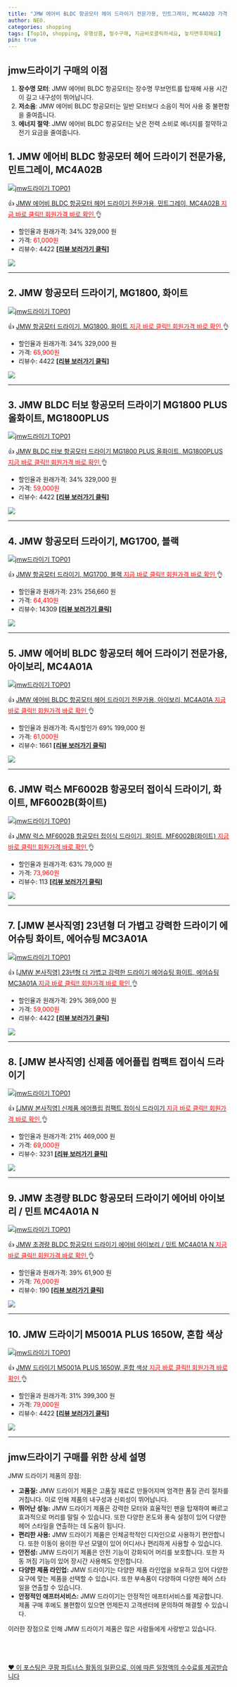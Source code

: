 ```yaml
---
title: "JMW 에어비 BLDC 항공모터 헤어 드라이기 전문가용, 민트그레이, MC4A02B 가격 최저가 할인가 jmw드라이기 최저가 추천 제품 비교"
author: NEO.
categories: shopping
tags: [Top10, shopping, 유행상품, 필수구매, 지금바로클릭하세요, 놓치면후회해요]
pin: true
---
```

## jmw드라이기 구매의 이점
1. **장수명 모터**: JMW 에어비 BLDC 항공모터는 장수명 무브먼트를 탑재해 사용 시간이 길고 내구성이 뛰어납니다.
2. **저소음**: JMW 에어비 BLDC 항공모터는 일반 모터보다 소음이 적어 사용 중 불편함을 줄여줍니다.
3. **에너지 절약**: JMW 에어비 BLDC 항공모터는 낮은 전력 소비로 에너지를 절약하고 전기 요금을 줄여줍니다.

   

## 1. JMW 에어비 BLDC 항공모터 헤어 드라이기 전문가용, 민트그레이, MC4A02B

[![jmw드라이기 TOP01](https://thumbnail8.coupangcdn.com/thumbnails/remote/490x490ex/image/vendor_inventory/6ed4/6ed352e9bc4e14b46c0b169fb6cfa4dbc5586e0e55f7f87e8862b186e947.jpg)](https://link.coupang.com/re/AFFSDP?lptag=AF3617701&subid=GithubCoopas&pageKey=7728131739&traceid=V0-153&itemId=19078926203&vendorItemId=81457140721)


👍 [JMW 에어비 BLDC 항공모터 헤어 드라이기 전문가용, 민트그레이, MC4A02B <font color=red> 지금 바로 클릭!! 회원가격 바로 확인 </font> ](https://link.coupang.com/re/AFFSDP?lptag=AF3617701&subid=GithubCoopas&pageKey=7728131739&traceid=V0-153&itemId=19078926203&vendorItemId=81457140721) 👌 


- 할인율과 원래가격: 34%  329,000   원
- 가격: <span style='color:red'>61,000원</span>
- 리뷰수: 4422  [**[리뷰 보러가기 클릭]**](https://link.coupang.com/re/AFFSDP?lptag=AF3617701&subid=GithubCoopas&pageKey=7728131739&traceid=V0-153&itemId=19078926203&vendorItemId=81457140721)

[![](/discount_price.png)](https://link.coupang.com/re/AFFSDP?lptag=AF3617701&subid=GithubCoopas&pageKey=7728131739&traceid=V0-153&itemId=19078926203&vendorItemId=81457140721)

---


   

## 2. JMW 항공모터 드라이기, MG1800, 화이트

[![jmw드라이기 TOP01](https://thumbnail6.coupangcdn.com/thumbnails/remote/490x490ex/image/retail/images/8405679378740718-e121b2b2-ca66-4fef-b9dd-d0554b6ae56b.jpg)](https://link.coupang.com/re/AFFSDP?lptag=AF3617701&subid=GithubCoopas&pageKey=3675802&traceid=V0-153&itemId=57974997&vendorItemId=3090910429)


👍 [JMW 항공모터 드라이기, MG1800, 화이트 <font color=red> 지금 바로 클릭!! 회원가격 바로 확인 </font> ](https://link.coupang.com/re/AFFSDP?lptag=AF3617701&subid=GithubCoopas&pageKey=3675802&traceid=V0-153&itemId=57974997&vendorItemId=3090910429) 👌 


- 할인율과 원래가격: 34%  329,000   원
- 가격: <span style='color:red'>65,900원</span>
- 리뷰수: 4422  [**[리뷰 보러가기 클릭]**](https://link.coupang.com/re/AFFSDP?lptag=AF3617701&subid=GithubCoopas&pageKey=3675802&traceid=V0-153&itemId=57974997&vendorItemId=3090910429)

[![](/discount_price.png)](https://link.coupang.com/re/AFFSDP?lptag=AF3617701&subid=GithubCoopas&pageKey=3675802&traceid=V0-153&itemId=57974997&vendorItemId=3090910429)

---


   

## 3. JMW BLDC 터보 항공모터 드라이기 MG1800 PLUS 올화이트, MG1800PLUS

[![jmw드라이기 TOP01](https://thumbnail8.coupangcdn.com/thumbnails/remote/490x490ex/image/vendor_inventory/b544/126ba2c9cf17210ab197fff3872da8ec1f6fbdf9cef2b485af318ec150d7.jpg)](https://link.coupang.com/re/AFFSDP?lptag=AF3617701&subid=GithubCoopas&pageKey=7280280575&traceid=V0-153&itemId=18585910708&vendorItemId=80480829716)


👍 [JMW BLDC 터보 항공모터 드라이기 MG1800 PLUS 올화이트, MG1800PLUS <font color=red> 지금 바로 클릭!! 회원가격 바로 확인 </font> ](https://link.coupang.com/re/AFFSDP?lptag=AF3617701&subid=GithubCoopas&pageKey=7280280575&traceid=V0-153&itemId=18585910708&vendorItemId=80480829716) 👌 


- 할인율과 원래가격: 34%  329,000   원
- 가격: <span style='color:red'>59,000원</span>
- 리뷰수: 4422  [**[리뷰 보러가기 클릭]**](https://link.coupang.com/re/AFFSDP?lptag=AF3617701&subid=GithubCoopas&pageKey=7280280575&traceid=V0-153&itemId=18585910708&vendorItemId=80480829716)

[![](/discount_price.png)](https://link.coupang.com/re/AFFSDP?lptag=AF3617701&subid=GithubCoopas&pageKey=7280280575&traceid=V0-153&itemId=18585910708&vendorItemId=80480829716)

---


   

## 4. JMW 항공모터 드라이기, MG1700, 블랙

[![jmw드라이기 TOP01](https://thumbnail9.coupangcdn.com/thumbnails/remote/490x490ex/image/retail/images/533601684540809-d15fe9da-8b41-4251-9e44-5fabc5f1aaa6.jpg)](https://link.coupang.com/re/AFFSDP?lptag=AF3617701&subid=GithubCoopas&pageKey=3675802&traceid=V0-153&itemId=18122019&vendorItemId=3090910427)


👍 [JMW 항공모터 드라이기, MG1700, 블랙 <font color=red> 지금 바로 클릭!! 회원가격 바로 확인 </font> ](https://link.coupang.com/re/AFFSDP?lptag=AF3617701&subid=GithubCoopas&pageKey=3675802&traceid=V0-153&itemId=18122019&vendorItemId=3090910427) 👌 


- 할인율과 원래가격: 23%  256,660   원
- 가격: <span style='color:red'>64,410원</span>
- 리뷰수: 14309  [**[리뷰 보러가기 클릭]**](https://link.coupang.com/re/AFFSDP?lptag=AF3617701&subid=GithubCoopas&pageKey=3675802&traceid=V0-153&itemId=18122019&vendorItemId=3090910427)

[![](/discount_price.png)](https://link.coupang.com/re/AFFSDP?lptag=AF3617701&subid=GithubCoopas&pageKey=3675802&traceid=V0-153&itemId=18122019&vendorItemId=3090910427)

---


   

## 5. JMW 에어비 BLDC 항공모터 헤어 드라이기 전문가용, 아이보리, MC4A01A

[![jmw드라이기 TOP01](https://thumbnail6.coupangcdn.com/thumbnails/remote/490x490ex/image/vendor_inventory/8418/d14635aae778043cee48ffe06e3e63ab7a912d9cad5f8232f43e5ce8dd45.png)](https://link.coupang.com/re/AFFSDP?lptag=AF3617701&subid=GithubCoopas&pageKey=7728131739&traceid=V0-153&itemId=19078926204&vendorItemId=81456802545)


👍 [JMW 에어비 BLDC 항공모터 헤어 드라이기 전문가용, 아이보리, MC4A01A <font color=red> 지금 바로 클릭!! 회원가격 바로 확인 </font> ](https://link.coupang.com/re/AFFSDP?lptag=AF3617701&subid=GithubCoopas&pageKey=7728131739&traceid=V0-153&itemId=19078926204&vendorItemId=81456802545) 👌 


- 할인율과 원래가격: 즉시할인가 69%  199,000   원
- 가격: <span style='color:red'>61,000원</span>
- 리뷰수: 1661  [**[리뷰 보러가기 클릭]**](https://link.coupang.com/re/AFFSDP?lptag=AF3617701&subid=GithubCoopas&pageKey=7728131739&traceid=V0-153&itemId=19078926204&vendorItemId=81456802545)

[![](/discount_price.png)](https://link.coupang.com/re/AFFSDP?lptag=AF3617701&subid=GithubCoopas&pageKey=7728131739&traceid=V0-153&itemId=19078926204&vendorItemId=81456802545)

---


   

## 6. JMW 럭스 MF6002B 항공모터 접이식 드라이기, 화이트, MF6002B(화이트)

[![jmw드라이기 TOP01](https://thumbnail7.coupangcdn.com/thumbnails/remote/490x490ex/image/vendor_inventory/36c8/e1ba75ca9468222640886c2a9637fc7b3207042d47da5f736f0fbf667229.jpg)](https://link.coupang.com/re/AFFSDP?lptag=AF3617701&subid=GithubCoopas&pageKey=6455728094&traceid=V0-153&itemId=14032584249&vendorItemId=81280932487)


👍 [JMW 럭스 MF6002B 항공모터 접이식 드라이기, 화이트, MF6002B(화이트) <font color=red> 지금 바로 클릭!! 회원가격 바로 확인 </font> ](https://link.coupang.com/re/AFFSDP?lptag=AF3617701&subid=GithubCoopas&pageKey=6455728094&traceid=V0-153&itemId=14032584249&vendorItemId=81280932487) 👌 


- 할인율과 원래가격: 63%  79,000   원
- 가격: <span style='color:red'>73,960원</span>
- 리뷰수: 113  [**[리뷰 보러가기 클릭]**](https://link.coupang.com/re/AFFSDP?lptag=AF3617701&subid=GithubCoopas&pageKey=6455728094&traceid=V0-153&itemId=14032584249&vendorItemId=81280932487)

[![](/discount_price.png)](https://link.coupang.com/re/AFFSDP?lptag=AF3617701&subid=GithubCoopas&pageKey=6455728094&traceid=V0-153&itemId=14032584249&vendorItemId=81280932487)

---


   

## 7. [JMW 본사직영] 23년형 더 가볍고 강력한 드라이기 에어슈팅 화이트, 에어슈팅 MC3A01A

[![jmw드라이기 TOP01](https://thumbnail10.coupangcdn.com/thumbnails/remote/490x490ex/image/vendor_inventory/9c0b/2653ff3bd267e94214b822780ac61e9a407352faef0b9b8ec954a16b42f2.jpg)](https://link.coupang.com/re/AFFSDP?lptag=AF3617701&subid=GithubCoopas&pageKey=3675802&traceid=V0-153&itemId=20854156022&vendorItemId=83041926630)


👍 [[JMW 본사직영] 23년형 더 가볍고 강력한 드라이기 에어슈팅 화이트, 에어슈팅 MC3A01A <font color=red> 지금 바로 클릭!! 회원가격 바로 확인 </font> ](https://link.coupang.com/re/AFFSDP?lptag=AF3617701&subid=GithubCoopas&pageKey=3675802&traceid=V0-153&itemId=20854156022&vendorItemId=83041926630) 👌 


- 할인율과 원래가격: 29%  369,000   원
- 가격: <span style='color:red'>59,000원</span>
- 리뷰수: 4422  [**[리뷰 보러가기 클릭]**](https://link.coupang.com/re/AFFSDP?lptag=AF3617701&subid=GithubCoopas&pageKey=3675802&traceid=V0-153&itemId=20854156022&vendorItemId=83041926630)

[![](/discount_price.png)](https://link.coupang.com/re/AFFSDP?lptag=AF3617701&subid=GithubCoopas&pageKey=3675802&traceid=V0-153&itemId=20854156022&vendorItemId=83041926630)

---


   

## 8. [JMW 본사직영] 신제품 에어플립 컴팩트 접이식 드라이기

[![jmw드라이기 TOP01](https://thumbnail7.coupangcdn.com/thumbnails/remote/490x490ex/image/vendor_inventory/6dd9/cd865e3406ce51bb639ef8ada8a5effe006461d5bc9ef2b7790b62a3f383.jpg)](https://link.coupang.com/re/AFFSDP?lptag=AF3617701&subid=GithubCoopas&pageKey=7674597015&traceid=V0-153&itemId=20482558971&vendorItemId=87350577464)


👍 [[JMW 본사직영] 신제품 에어플립 컴팩트 접이식 드라이기 <font color=red> 지금 바로 클릭!! 회원가격 바로 확인 </font> ](https://link.coupang.com/re/AFFSDP?lptag=AF3617701&subid=GithubCoopas&pageKey=7674597015&traceid=V0-153&itemId=20482558971&vendorItemId=87350577464) 👌 


- 할인율과 원래가격: 21%  469,000   원
- 가격: <span style='color:red'>69,000원</span>
- 리뷰수: 3231  [**[리뷰 보러가기 클릭]**](https://link.coupang.com/re/AFFSDP?lptag=AF3617701&subid=GithubCoopas&pageKey=7674597015&traceid=V0-153&itemId=20482558971&vendorItemId=87350577464)

[![](/discount_price.png)](https://link.coupang.com/re/AFFSDP?lptag=AF3617701&subid=GithubCoopas&pageKey=7674597015&traceid=V0-153&itemId=20482558971&vendorItemId=87350577464)

---


   

## 9. JMW 초경량 BLDC 항공모터 드라이기 에어비 아이보리 / 민트 MC4A01A N

[![jmw드라이기 TOP01](https://thumbnail9.coupangcdn.com/thumbnails/remote/490x490ex/image/vendor_inventory/1444/2f3873baf6f1be04077ced88e7be90de990591af8aec1731503d479e456f.jpg)](https://link.coupang.com/re/AFFSDP?lptag=AF3617701&subid=GithubCoopas&pageKey=7195920710&traceid=V0-153&itemId=18178118763&vendorItemId=81132956462)


👍 [JMW 초경량 BLDC 항공모터 드라이기 에어비 아이보리 / 민트 MC4A01A N <font color=red> 지금 바로 클릭!! 회원가격 바로 확인 </font> ](https://link.coupang.com/re/AFFSDP?lptag=AF3617701&subid=GithubCoopas&pageKey=7195920710&traceid=V0-153&itemId=18178118763&vendorItemId=81132956462) 👌 


- 할인율과 원래가격: 39%  61,900   원
- 가격: <span style='color:red'>76,000원</span>
- 리뷰수: 190  [**[리뷰 보러가기 클릭]**](https://link.coupang.com/re/AFFSDP?lptag=AF3617701&subid=GithubCoopas&pageKey=7195920710&traceid=V0-153&itemId=18178118763&vendorItemId=81132956462)

[![](/discount_price.png)](https://link.coupang.com/re/AFFSDP?lptag=AF3617701&subid=GithubCoopas&pageKey=7195920710&traceid=V0-153&itemId=18178118763&vendorItemId=81132956462)

---


   

## 10. JMW 드라이기 M5001A PLUS 1650W, 혼합 색상

[![jmw드라이기 TOP01](https://thumbnail9.coupangcdn.com/thumbnails/remote/490x490ex/image/product/image/vendoritem/2018/09/17/3768313296/5421587b-cb43-4429-8b09-c379e30ab4ea.jpg)](https://link.coupang.com/re/AFFSDP?lptag=AF3617701&subid=GithubCoopas&pageKey=159270509&traceid=V0-153&itemId=457438425&vendorItemId=4135149083)


👍 [JMW 드라이기 M5001A PLUS 1650W, 혼합 색상 <font color=red> 지금 바로 클릭!! 회원가격 바로 확인 </font> ](https://link.coupang.com/re/AFFSDP?lptag=AF3617701&subid=GithubCoopas&pageKey=159270509&traceid=V0-153&itemId=457438425&vendorItemId=4135149083) 👌 


- 할인율과 원래가격: 31%  399,300   원
- 가격: <span style='color:red'>79,000원</span>
- 리뷰수: 4422  [**[리뷰 보러가기 클릭]**](https://link.coupang.com/re/AFFSDP?lptag=AF3617701&subid=GithubCoopas&pageKey=159270509&traceid=V0-153&itemId=457438425&vendorItemId=4135149083)

[![](/discount_price.png)](https://link.coupang.com/re/AFFSDP?lptag=AF3617701&subid=GithubCoopas&pageKey=159270509&traceid=V0-153&itemId=457438425&vendorItemId=4135149083)

---
## jmw드라이기 구매를 위한 상세 설명
JMW 드라이기 제품의 장점:

* **고품질:** JMW 드라이기 제품은 고품질 재료로 만들어지며 엄격한 품질 관리 절차를 거칩니다. 이로 인해 제품의 내구성과 신뢰성이 뛰어납니다.
* **뛰어난 성능:** JMW 드라이기 제품은 강력한 모터와 효율적인 팬을 탑재하여 빠르고 효과적으로 머리를 말릴 수 있습니다. 또한 다양한 온도와 풍속 설정이 있어 다양한 헤어 스타일을 연출하는 데 도움이 됩니다.
* **편리한 사용:** JMW 드라이기 제품은 인체공학적인 디자인으로 사용하기 편안합니다. 또한 이동이 용이한 무선 모델이 있어 어디서나 편리하게 사용할 수 있습니다.
* **안전성:** JMW 드라이기 제품은 안전 기능이 강화되어 머리를 보호합니다. 또한 자동 꺼짐 기능이 있어 장시간 사용해도 안전합니다.
* **다양한 제품 라인업:** JMW 드라이기는 다양한 제품 라인업을 보유하고 있어 다양한 요구에 맞는 제품을 선택할 수 있습니다. 또한 부속품이 다양하여 다양한 헤어 스타일을 연출할 수 있습니다.
* **안정적인 애프터서비스:** JMW 드라이기는 안정적인 애프터서비스를 제공합니다. 제품 구매 후에도 불편함이 있으면 언제든지 고객센터에 문의하여 해결할 수 있습니다.

이러한 장점으로 인해 JMW 드라이기 제품은 많은 사람들에게 사랑받고 있습니다.<br><br><br><br><br> [ ❤  이 포스팅은 쿠팡 파트너스 활동의 일환으로, 이에 따른 일정액의 수수료를 제공받습니다](https://link.coupang.com/a/bcEFyh)